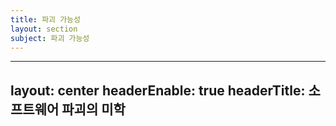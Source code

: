 ```yaml
---
title: 파괴 가능성
layout: section
subject: 파괴 가능성
---
```


---
layout: center
headerEnable: true
headerTitle: 소프트웨어 파괴의 미학
---
